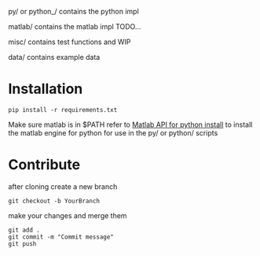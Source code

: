 
py/ or python_/ contains the python impl

matlab/ contains the matlab impl TODO...

misc/ contains test functions and WIP

data/ contains example data

# Installation

```
pip install -r requirements.txt
```

Make sure matlab is in $PATH refer to [Matlab API for python install](https://de.mathworks.com/help/matlab/matlab_external/install-the-matlab-engine-for-python.html)
to install the matlab engine for python for use in the py/ or python/ scripts

# Contribute

after cloning create a new branch

```
git checkout -b YourBranch
```
make your changes and merge them

```
git add .
git commit -m "Commit message"
git push
```


